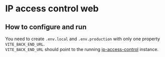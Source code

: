 # IP access control web

## How to configure and run

You need to create `.env.local` and `.env.production` with only one property `VITE_BACK_END_URL`.  
`VITE_BACK_END_URL` should point to the running [ip-access-control](https://github.com/xdsor/ip-access-control) instance.
